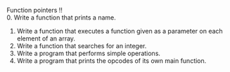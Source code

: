 Function pointers !!  
0. Write a function that prints a name.  
1. Write a function that executes a function given as a parameter on each element of an array.  
2. Write a function that searches for an integer.  
3. Write a program that performs simple operations.  
4. Write a program that prints the opcodes of its own main function.  

